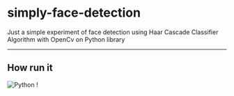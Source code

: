 # simply-face-detection
Just a simple experiment of face detection using Haar Cascade Classifier Algorithm with OpenCv on Python library

---

## How run it 
![Python !](https://img.shields.io/badge/Python-3.8.5-green)



